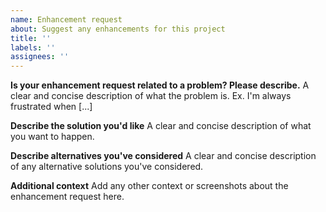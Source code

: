 ```yaml
---
name: Enhancement request
about: Suggest any enhancements for this project
title: ''
labels: ''
assignees: ''
---
```


**Is your enhancement request related to a problem? Please describe.**
A clear and concise description of what the problem is. Ex. I'm always frustrated when [...]

**Describe the solution you'd like**
A clear and concise description of what you want to happen.

**Describe alternatives you've considered**
A clear and concise description of any alternative solutions you've considered.

**Additional context**
Add any other context or screenshots about the enhancement request here.
